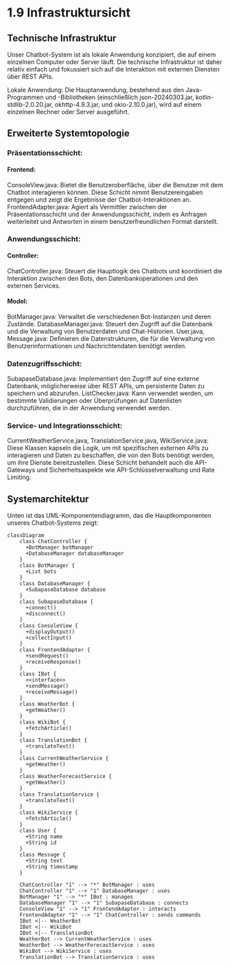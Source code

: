 # 1.9 Infrastruktursicht
## Technische Infrastruktur

Unser Chatbot-System ist als lokale Anwendung konzipiert, die auf einem einzelnen Computer oder Server läuft. Die technische Infrastruktur ist daher relativ einfach und fokussiert sich auf die Interaktion mit externen Diensten über REST APIs.

Lokale Anwendung: Die Hauptanwendung, bestehend aus den Java-Programmen und -Bibliotheken (einschließlich json-20240303.jar, kotlin-stdlib-2.0.20.jar, okhttp-4.9.3.jar, und okio-2.10.0.jar), wird auf einem einzelnen Rechner oder Server ausgeführt.

## Erweiterte Systemtopologie

### Präsentationsschicht:
#### Frontend:
ConsoleView.java: 
Bietet die Benutzeroberfläche, über die Benutzer mit dem Chatbot interagieren können. Diese Schicht nimmt Benutzereingaben entgegen und zeigt die Ergebnisse der Chatbot-Interaktionen an.
FrontendAdapter.java: 
Agiert als Vermittler zwischen der Präsentationsschicht und der Anwendungsschicht, indem es Anfragen weiterleitet und Antworten in einem benutzerfreundlichen Format darstellt.

### Anwendungsschicht:
#### Controller:
ChatController.java: Steuert die Hauptlogik des Chatbots und koordiniert die Interaktion zwischen den Bots, den Datenbankoperationen und den externen Services.
#### Model:
BotManager.java: 
Verwaltet die verschiedenen Bot-Instanzen und deren Zustände.
DatabaseManager.java: 
Steuert den Zugriff auf die Datenbank und die Verwaltung von Benutzerdaten und Chat-Historien.
User.java, Message.java: 
Definieren die Datenstrukturen, die für die Verwaltung von Benutzerinformationen und Nachrichtendaten benötigt werden.

### Datenzugriffsschicht:
SubapaseDatabase.java: 
Implementiert den Zugriff auf eine externe Datenbank, möglicherweise über REST APIs, um persistente Daten zu speichern und abzurufen.
ListChecker.java: 
Kann verwendet werden, um bestimmte Validierungen oder Überprüfungen auf Datenlisten durchzuführen, die in der Anwendung verwendet werden.

### Service- und Integrationsschicht:
CurrentWeatherService.java, TranslationService.java, WikiService.java: 
Diese Klassen kapseln die Logik, um mit spezifischen externen APIs zu interagieren und Daten zu beschaffen, die von den Bots benötigt werden, um ihre Dienste bereitzustellen. Diese Schicht behandelt auch die API-Gateways und Sicherheitsaspekte wie API-Schlüsselverwaltung und Rate Limiting.

## Systemarchitektur

Unten ist das UML-Komponentendiagramm, das die Hauptkomponenten unseres Chatbot-Systems zeigt:

```mermaid
classDiagram
    class ChatController {
      +BotManager botManager
      +DatabaseManager databaseManager
    }
    class BotManager {
      +List bots
    }
    class DatabaseManager {
      +SubapaseDatabase database
    }
    class SubapaseDatabase {
      +connect()
      +disconnect()
    }
    class ConsoleView {
      +displayOutput()
      +collectInput()
    }
    class FrontendAdapter {
      +sendRequest()
      +receiveResponse()
    }
    class IBot {
      <<interface>>
      +sendMessage()
      +receiveMessage()
    }
    class WeatherBot {
      +getWeather()
    }
    class WikiBot {
      +fetchArticle()
    }
    class TranslationBot {
      +translateText()
    }
    class CurrentWeatherService {
      +getWeather()
    }
    class WeatherForecastService {
      +getWeather()
    }
    class TranslationService {
      +translateText()
    }
    class WikiService {
      +fetchArticle()
    }
    class User {
      +String name
      +String id
    }
    class Message {
      +String text
      +String timestamp
    }

    ChatController "1" --> "*" BotManager : uses
    ChatController "1" --> "1" DatabaseManager : uses
    BotManager "1" --> "*" IBot : manages
    DatabaseManager "1" --> "1" SubapaseDatabase : connects
    ConsoleView "1" --> "1" FrontendAdapter : interacts
    FrontendAdapter "1" --> "1" ChatController : sends commands
    IBot <|-- WeatherBot
    IBot <|-- WikiBot
    IBot <|-- TranslationBot
    WeatherBot --> CurrentWeatherService : uses
    WeatherBot --> WeatherForecastService : uses
    WikiBot --> WikiService : uses
    TranslationBot --> TranslationService : uses